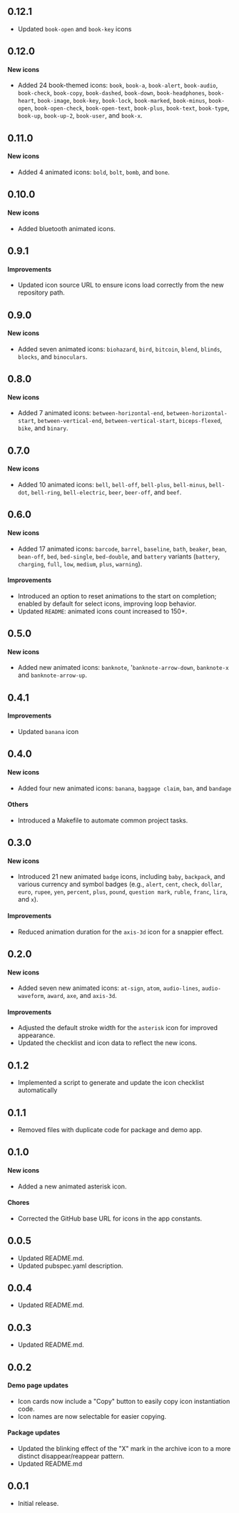 ## 0.12.1

* Updated `book-open` and `book-key` icons

## 0.12.0

#### New icons
* Added 24 book-themed icons: `book`, `book-a`, `book-alert`, `book-audio`, `book-check`, `book-copy`, `book-dashed`, `book-down`, `book-headphones`, `book-heart`, `book-image`, `book-key`, `book-lock`, `book-marked`, `book-minus`, `book-open`, `book-open-check`, `book-open-text`, `book-plus`, `book-text`, `book-type`, `book-up`, `book-up-2`, `book-user`, and `book-x`.

## 0.11.0

#### New icons
* Added 4 animated icons: `bold`, `bolt`, `bomb`, and `bone`.

## 0.10.0

#### New icons
* Added bluetooth animated icons.

## 0.9.1

#### Improvements
* Updated icon source URL to ensure icons load correctly from the new repository path.

## 0.9.0

#### New icons
* Added seven animated icons: `biohazard`, `bird`, `bitcoin`, `blend`, `blinds`, `blocks`, and `binoculars`.

## 0.8.0

#### New icons
* Added 7 animated icons: `between-horizontal-end`, `between-horizontal-start`, `between-vertical-end`, `between-vertical-start`, `biceps-flexed`, `bike`, and `binary`.

## 0.7.0

#### New icons
* Added 10 animated icons: `bell`, `bell-off`, `bell-plus`, `bell-minus`, `bell-dot`, `bell-ring`, `bell-electric`, `beer`, `beer-off`, and `beef`.

## 0.6.0

#### New icons

* Added 17 animated icons: `barcode`, `barrel`, `baseline`, `bath`, `beaker`, `bean`, `bean-off`, `bed`, `bed-single`, `bed-double`, and `battery` variants (`battery`, `charging`, `full`, `low`, `medium`, `plus`, `warning`).

#### Improvements

* Introduced an option to reset animations to the start on completion; enabled by default for select icons, improving loop behavior.
* Updated `README`: animated icons count increased to 150+.

## 0.5.0

#### New icons

* Added new animated icons: `banknote`, '`banknote-arrow-down`, `banknote-x` and `banknote-arrow-up`.

## 0.4.1

#### Improvements

* Updated `banana` icon

## 0.4.0

#### New icons

* Added four new animated icons: `banana`, `baggage claim`, `ban`, and `bandage`

#### Others

* Introduced a Makefile to automate common project tasks.

## 0.3.0

#### New icons

* Introduced 21 new animated `badge` icons, including `baby`, `backpack`, and various currency and symbol badges (e.g., `alert`, `cent`, `check`, `dollar`, `euro`, `rupee`, `yen`, `percent`, `plus`, `pound`, `question mark`, `ruble`, `franc`, `lira`, and `x`).

#### Improvements

* Reduced animation duration for the `axis-3d` icon for a snappier effect.

## 0.2.0

#### New icons

* Added seven new animated icons: `at-sign`, `atom`, `audio-lines`, `audio-waveform`, `award`, `axe`, and `axis-3d`.

#### Improvements

* Adjusted the default stroke width for the `asterisk` icon for improved appearance.
* Updated the checklist and icon data to reflect the new icons.

## 0.1.2

* Implemented a script to generate and update the icon checklist automatically

## 0.1.1

* Removed files with duplicate code for package and demo app.

## 0.1.0

#### New icons

* Added a new animated asterisk icon.

#### Chores

* Corrected the GitHub base URL for icons in the app constants.

## 0.0.5

* Updated README.md.
* Updated pubspec.yaml description.

## 0.0.4

* Updated README.md.

## 0.0.3

* Updated README.md.

## 0.0.2

#### Demo page updates

* Icon cards now include a "Copy" button to easily copy icon instantiation code.
* Icon names are now selectable for easier copying.

#### Package updates

* Updated the blinking effect of the "X" mark in the archive icon to a more distinct disappear/reappear pattern.
* Updated README.md

## 0.0.1

* Initial release.
